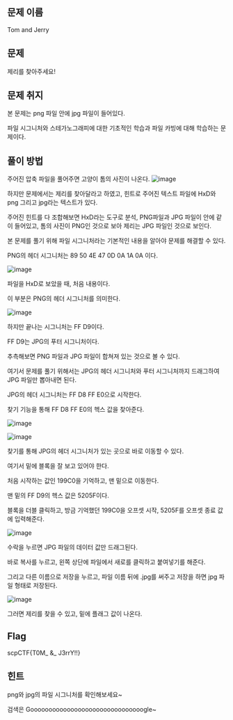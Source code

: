 ## **문제 이름**

Tom and Jerry



## 문제 

제리를 찾아주세요!



## 문제 취지

본 문제는 png 파일 안에 jpg 파일이 들어있다.

파일 시그니처와 스테가노그래피에 대한 기초적인 학습과 파일 카빙에 대해 학습하는 문제이다. 



## 풀이 방법

주어진 압축 파일을 풀어주면 고양이 톰의 사진이 나온다.
![image](https://user-images.githubusercontent.com/40850499/67742631-faea3180-fa5f-11e9-986f-82ce4e6dcf7e.png)

하지만 문제에서는 제리를 찾아달라고 하였고, 힌트로 주어진 텍스트 파일에 HxD와 png 그리고 jpg라는 텍스트가 있다.

주어진 힌트를 다 조합해보면 HxD라는 도구로 분석, PNG파일과 JPG 파일이 안에 같이 들어있고, 톰의 사진이 PNG인 것으로 보아 제리는 JPG 파일인 것으로 보인다.

본 문제를 풀기 위해 파일 시그니처라는 기본적인 내용을 알아야 문제를 해결할 수 있다.

PNG의 헤더 시그니처는 89 50 4E 47 0D 0A 1A 0A 이다.

![image](https://user-images.githubusercontent.com/40850499/67742641-fe7db880-fa5f-11e9-9825-9e2d4ea9f9a1.png)

파일을 HxD로 보았을 때, 처음 내용이다. 

이 부분은 PNG의 헤더 시그니처를 의미한다.

![image](https://user-images.githubusercontent.com/40850499/67742692-16edd300-fa60-11e9-83e6-607a07d23bdb.png)

하지만 끝나는 시그니처는 FF D9이다.

FF D9는 JPG의 푸터 시그니처이다.

추측해보면 PNG 파일과 JPG 파일이 합쳐져 있는 것으로 볼 수 있다.

여기서 문제를 풀기 위해서는 JPG의 헤더 시그니처와 푸터 시그니처까지 드래그하여 JPG 파일만 뽑아내면 된다.

JPG의 헤더 시그니처는 FF D8 FF E0으로 시작한다.

찾기 기능을 통해 FF D8 FF E0의 헥스 값을 찾아준다.

![image](https://user-images.githubusercontent.com/40850499/67742704-1ce3b400-fa60-11e9-9887-963d6275b7a5.png)

![image](https://user-images.githubusercontent.com/40850499/67742711-21a86800-fa60-11e9-9530-effbc065e53b.png)

찾기를 통해 JPG의 헤더 시그니처가 있는 곳으로 바로 이동할 수 있다.

여기서 밑에 블록을 잘 보고 있어야 한다.

처음 시작하는 값인 199C0을 기억하고, 맨 밑으로 이동한다.

맨 밑의 FF D9의 헥스 값은 5205F이다.

블록을 더블 클릭하고, 방금 기억했던 199C0을 오프셋 시작, 5205F를 오프셋 종료 값에 입력해준다.

![image](https://user-images.githubusercontent.com/40850499/67742715-23722b80-fa60-11e9-9476-366c1f0f2402.png)

수락을 누르면 JPG 파일의 데이터 값만 드래그된다.

바로 복사를 누르고, 왼쪽 상단에 파일에서 새로를 클릭하고 붙여넣기를 해준다.

그리고 다른 이름으로 저장을 누르고, 파일 이름 뒤에 .jpg를 써주고 저장을 하면 jpg 파일 형태로 저장된다.

![image](https://user-images.githubusercontent.com/40850499/67742722-28cf7600-fa60-11e9-87d8-222297fdacdf.png)

그러면 제리를 찾을 수 있고, 밑에 플래그 값이 나온다.



## Flag

scpCTF{T0M_ &_ J3rrY!!}



## 힌트

png와 jpg의 파일 시그니처를 확인해보세요~

검색은 Gooooooooooooooooooooooooooooooogle~


